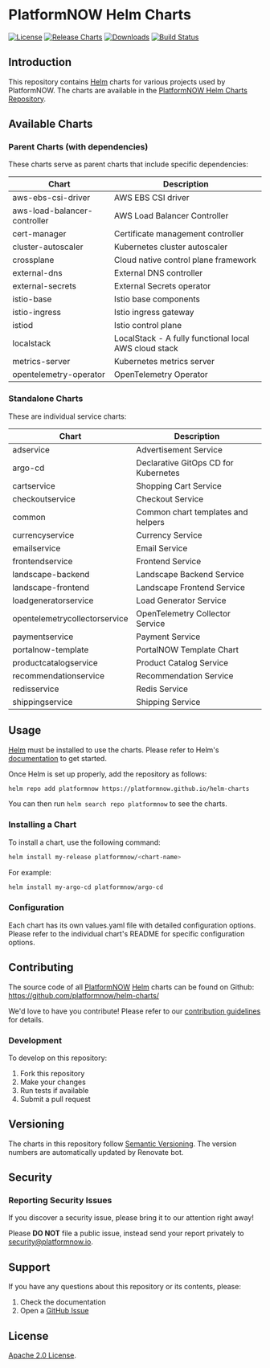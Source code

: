 # PlatformNOW Helm Charts

[![License](https://img.shields.io/badge/License-Apache%202.0-blue.svg)](https://github.com/platformnow/helm-charts/blob/main/LICENSE)
[![Release Charts](https://github.com/platformnow/helm-charts/workflows/Release%20Charts/badge.svg?branch=main)](https://github.com/platformnow/helm-charts/actions/workflows/release.yaml)
[![Downloads](https://img.shields.io/github/downloads/platformnow/helm-charts/total.svg)](https://github.com/platformnow/helm-charts/releases)
[![Build Status](https://github.com/platformnow/helm-charts/workflows/Release%20Charts/badge.svg?branch=main)](https://github.com/platformnow/helm-charts/actions)

## Introduction

This repository contains [Helm](https://helm.sh) charts for various projects used by PlatformNOW. The charts are available in the [PlatformNOW Helm Charts Repository](https://platformnow.github.io/helm-charts).

## Available Charts

### Parent Charts (with dependencies)

These charts serve as parent charts that include specific dependencies:

| Chart | Description |
|-------|-------------|
| aws-ebs-csi-driver | AWS EBS CSI driver |
| aws-load-balancer-controller | AWS Load Balancer Controller |
| cert-manager | Certificate management controller |
| cluster-autoscaler | Kubernetes cluster autoscaler |
| crossplane | Cloud native control plane framework |
| external-dns | External DNS controller |
| external-secrets | External Secrets operator |
| istio-base | Istio base components |
| istio-ingress | Istio ingress gateway |
| istiod | Istio control plane |
| localstack | LocalStack - A fully functional local AWS cloud stack |
| metrics-server | Kubernetes metrics server |
| opentelemetry-operator | OpenTelemetry Operator |

### Standalone Charts

These are individual service charts:

| Chart | Description |
|-------|-------------|
| adservice | Advertisement Service |
| argo-cd | Declarative GitOps CD for Kubernetes |
| cartservice | Shopping Cart Service |
| checkoutservice | Checkout Service |
| common | Common chart templates and helpers |
| currencyservice | Currency Service |
| emailservice | Email Service |
| frontendservice | Frontend Service |
| landscape-backend | Landscape Backend Service |
| landscape-frontend | Landscape Frontend Service |
| loadgeneratorservice | Load Generator Service |
| opentelemetrycollectorservice | OpenTelemetry Collector Service |
| paymentservice | Payment Service |
| portalnow-template | PortalNOW Template Chart |
| productcatalogservice | Product Catalog Service |
| recommendationservice | Recommendation Service |
| redisservice | Redis Service |
| shippingservice | Shipping Service |

## Usage

[Helm](https://helm.sh) must be installed to use the charts.
Please refer to Helm's [documentation](https://helm.sh/docs/) to get started.

Once Helm is set up properly, add the repository as follows:

```bash
helm repo add platformnow https://platformnow.github.io/helm-charts
```

You can then run `helm search repo platformnow` to see the charts.

### Installing a Chart

To install a chart, use the following command:

```bash
helm install my-release platformnow/<chart-name>
```

For example:

```bash
helm install my-argo-cd platformnow/argo-cd
```

### Configuration

Each chart has its own values.yaml file with detailed configuration options. Please refer to the individual chart's README for specific configuration options.

## Contributing

The source code of all [PlatformNOW](https://platformnow.io) [Helm](https://helm.sh) charts can be found on Github: <https://github.com/platformnow/helm-charts/>

<!-- Keep full URL links to repo files because this README syncs from main to gh-pages.  -->
We'd love to have you contribute! Please refer to our [contribution guidelines](https://github.com/platformnow/helm-charts/blob/masyer/CONTRIBUTING.md) for details.

### Development

To develop on this repository:

1. Fork this repository
2. Make your changes
3. Run tests if available
4. Submit a pull request

## Versioning

The charts in this repository follow [Semantic Versioning](https://semver.org/). The version numbers are automatically updated by Renovate bot.

## Security

### Reporting Security Issues

If you discover a security issue, please bring it to our attention right away!

Please **DO NOT** file a public issue, instead send your report privately to [security@platformnow.io](security@platformnow.io).

## Support

If you have any questions about this repository or its contents, please:

1. Check the documentation
2. Open a [GitHub Issue](https://github.com/platformnow/helm-charts/issues)

## License

<!-- Keep full URL links to repo files because this README syncs from main to gh-pages.  -->
[Apache 2.0 License](https://github.com/platformnow/helm-charts/blob/main/LICENSE).
